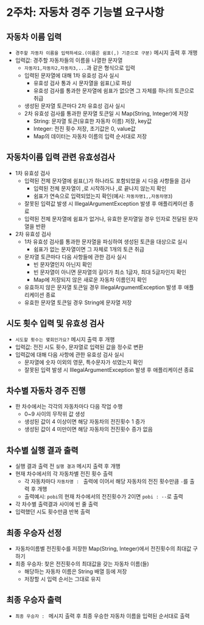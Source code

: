 # 2주차: 자동차 경주 기능별 요구사항
## 자동차 이름 입력
* `경주할 자동차 이름을 입력하세요.(이름은 쉼표(,) 기준으로 구분)` 메시지 출력 후 개행
* 입력값: 경주할 자동차들의 이름을 나열한 문자열
  * `자동자1,자동차2,자동차3,...`과 같은 형식으로 입력
  * 입력된 문자열에 대해 1차 유효성 검사 실시
    * 유효성 검사 통과 시 문자열을 쉼표(,)로 파싱
    * 유효성 검사를 통과한 문자열에 쉼표가 없으면 그 자체를 하나의 토큰으로 취급
  * 생성된 문자열 토큰마다 2차 유효성 검사 실시
  * 2차 유효성 검사를 통과한 문자열 토큰일 시 Map(String, Integer)에 저장
    * String: 문자열 토큰(유효한 자동차 이름) 저장, key값
    * Integer: 전진 횟수 저장, 초기값은 0, value값
    * Map의 데이터는 자동차 이름의 입력 순서대로 저장

## 자동차이름 입력 관련 유효성검사
* 1차 유효성 검사
  * 입력된 전체 문자열에 쉼표(,)가 하나라도 포함되었을 시 다음 사항들을 검사
    * 입력된 전체 문자열이 ,로 시작하거나 ,로 끝나지 않는지 확인
    * 쉼표가 연속으로 입력되었는지 확인(예시: `자동차명1,,자동차명3`)
  * 잘못된 입력값 발생 시 IllegalArgumentException 발생 후 애플리케이션 종료
  * 입력된 전체 문자열에 쉼표가 없거나, 유효한 문자열일 경우 인자로 전달된 문자열을 반환
* 2차 유효성 검사
  * 1차 유효성 검사를 통과한 문자열을 파싱하여 생성된 토큰을 대상으로 실시
    * 쉼표가 없는 문자열이면 그 자체로 1개의 토큰 취급
  * 문자열 토큰마다 다음 사항들에 관한 검사 실시
    * 빈 문자열인지 아닌지 확인
    * 빈 문자열이 아니면 문자열의 길이가 최소 1글자, 최대 5글자인지 확인
    * Map에 저장되지 않은 새로운 자동차 이름인지 확인
  * 유효하지 않은 문자열 토큰일 경우 IllegalArgumentException 발생 후 애플리케이션 종료
  * 유효한 문자열 토큰일 경우 String에 문자열 저장

## 시도 횟수 입력 및 유효성 검사
* `시도할 횟수는 몇회인가요?` 메시지 출력 후 개행
* 입력값: 전진 시도 횟수, 문자열로 입력된 값을 정수로 변환
* 입력값에 대해 다음 사항에 관한 유효성 검사 실시
  * 문자열에 숫자 이외의 영문, 특수문자가 섞였는지 확인
  * 잘못된 입력 발생 시 IllegalArgumentException 발생 후 애플리케이션 종료

## 차수별 자동차 경주 진행
* 한 차수에서는 각각의 자동차마다 다음 작업 수행
  * 0~9 사이의 무작위 값 생성
  * 생성된 값이 4 이상이면 해당 자동차의 전진횟수 1 증가
  * 생성된 값이 4 미만이면 해당 자동차의 전진횟수 증가 없음

## 차수별 실행 결과 출력
* 실행 결과 출력 전 `실행 결과` 메시지 출력 후 개행
* 현재 차수에서의 각 자동차별 전진 횟수 출력
  * 각 자동차마다 `자동차명 : ` 출력에 이어서 해당 자동차의 전진 횟수만큼 `-`를 출력 후 개행
  * 출력예시: `pobi`의 현재 차수에서의 전진횟수가 2이면 `pobi : --`로 출력
* 각 차수별 출력결과 사이에 빈 줄 출력
* 입력했던 시도 횟수만큼 반복 출력

## 최종 우승자 선정
* 자동차이름별 전진횟수를 저장한 Map(String, Integer)에서 전진횟수의 최대값 구하기
* 최종 우승자: 찾은 전진횟수의 최대값을 갖는 자동차 이름(들)
  * 해당하는 자동차 이름은 String 배열 등에 저장
  * 저장할 시 입력 순서는 그대로 유지

## 최종 우승자 출력
* `최종 우승자 : ` 메시지 출력 후 최종 우승한 자동차 이름을 입력된 순서대로 출력
